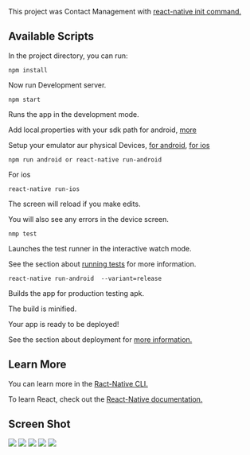 This project was Contact Management with [react-native init command.](https://reactnative.dev/)

## Available Scripts
In the project directory, you can run:

```
npm install
```
Now run Development server.

```
npm start
```
Runs the app in the development mode.

Add local.properties with your sdk path for android, [more](https://medium.com/codespace69/react-native-run-react-native-got-error-sdk-location-not-found-5ff2116269ec)

Setup your emulator aur physical Devices, [for android](https://reactnative.dev/docs/environment-setup), [for ios](https://reactnative.dev/docs/running-on-simulator-ios)

```
npm run android or react-native run-android
```
For ios

```
react-native run-ios
```
The screen will reload if you make edits.

You will also see any errors in the device screen.

```
nmp test
```
Launches the test runner in the interactive watch mode.

See the section about [running tests](https://reactnative.dev/docs/testing-overview#structuring-tests) for more information.


```````````````````````
react-native run-android  --variant=release 
```````````````````````
Builds the app for production testing apk.

The build is minified.

Your app is ready to be deployed!

See the section about deployment for [more information.](https://reactnative.dev/docs/running-on-device#building-your-app-for-production)


## Learn More

You can learn more in the [Ract-Native CLI.](https://reactnative.dev/docs/environment-setup)

To learn React, check out the [React-Native documentation.](https://reactnative.dev/)


## Screen Shot

![](https://github.com/amitpanday/react-native-contact-app/blob/master/src/screenshot/drawer.png?raw=true|width=10)
![](https://github.com/amitpanday/react-native-contact-app/blob/master/src/screenshot/contact-list.png?raw=true)
![](https://github.com/amitpanday/react-native-contact-app/blob/master/src/screenshot/add-contact.png?raw=true)
![](https://github.com/amitpanday/react-native-contact-app/blob/master/src/screenshot/update-contact.png?raw=true)
![](https://github.com/amitpanday/react-native-contact-app/blob/master/src/screenshot/favorite-contact.png?raw=true)












